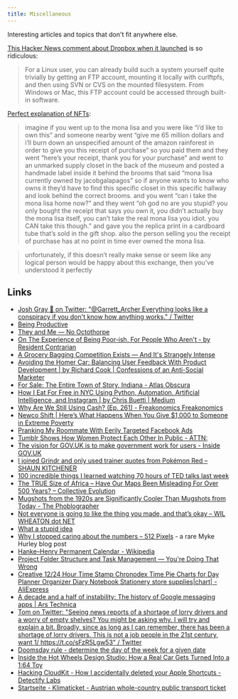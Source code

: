 ```yaml
---
title: Miscellaneous
---
```


Interesting articles and topics that don't fit anywhere else.

[This Hacker News comment about Dropbox when it launched](https://news.ycombinator.com/item?id=9224) is so ridiculous:

> For a Linux user, you can already build such a system yourself quite trivially by getting an FTP account, mounting it locally with curlftpfs, and then using SVN or CVS on the mounted filesystem. From Windows or Mac, this FTP account could be accessed through built-in software.

[Perfect explanation of NFTs](https://queersamus.tumblr.com/post/649552477605249025):

> imagine if you went up to the mona lisa and you were like “i’d like to own this” and someone nearby went “give me 65 million dollars and i’ll burn down an unspecified amount of the amazon rainforest in order to give you this receipt of purchase” so you paid them and they went “here’s your receipt, thank you for your purchase” and went to an unmarked supply closet in the back of the museum and posted a handmade label inside it behind the brooms that said “mona lisa currently owned by jacobgalapagos” so if anyone wants to know who owns it they’d have to find this specific closet in this specific hallway and look behind the correct brooms. and you went “can i take the mona lisa home now?” and they went “oh god no are you stupid? you only bought the receipt that says you own it, you didn’t actually buy the mona lisa itself, you can’t take the real mona lisa you idiot. you CAN take this though.” and gave you the replica print in a cardboard tube that’s sold in the gift shop. also the person selling you the receipt of purchase has at no point in time ever owned the mona lisa.

> unfortunately, if this doesn’t really make sense or seem like any logical person would be happy about this exchange, then you’ve understood it perfectly

## Links

- [Josh Gray 🌵 on Twitter: "@Garrett_Archer Everything looks like a conspiracy if you don't know how anything works." / Twitter](https://twitter.com/jpgftw/status/1433810574366838788)
- [Being Productive](https://www.firesofmay.com/productivity-tips-tricks-tools/)
- [They and Me — No Octothorpe](https://www.nooctothorpe.com/blog/2021/7/14/they-and-me)
- [On The Experience of Being Poor-ish, For People Who Aren't - by Resident Contrarian](https://residentcontrarian.substack.com/p/on-the-experience-of-being-poor-ish)
- [A Grocery Bagging Competition Exists — And It's Strangely Intense](https://www.delish.com/food/a19436412/grocery-bagger-competition-video/)
- [Avoiding the Homer Car: Balancing User Feedback With Product Development | by Richard Cook | Confessions of an Anti-Social Marketer](https://medium.com/confessions-of-an-anti-social-marketer/avoiding-the-homer-car-balancing-user-feedback-with-product-development-b8e924e7d583)
- [For Sale: The Entire Town of Story, Indiana - Atlas Obscura](https://www.atlasobscura.com/articles/story-indiana-for-sale)
- [How I Eat For Free in NYC Using Python, Automation, Artificial Intelligence, and Instagram | by Chris Buetti | Medium](https://medium.com/@chrisbuetti/how-i-eat-for-free-in-nyc-using-python-automation-artificial-intelligence-and-instagram-a5ed8a1e2a10)
- [Why Are We Still Using Cash? (Ep. 261) - Freakonomics Freakonomics](https://freakonomics.com/podcast/still-using-cash/)
- [Newco Shift | Here’s What Happens When You Give $1,000 to Someone in Extreme Poverty](https://shift.newco.co/2016/09/16/Heres-What-Happens-When-You-Give--1000-to-Someone-in-Extreme-Poverty/)
- [Pranking My Roommate With Eerily Targeted Facebook Ads](http://ghostinfluence.com/the-ultimate-retaliation-pranking-my-roommate-with-targeted-facebook-ads/)
- [Tumblr Shows How Women Protect Each Other In Public - ATTN:](https://archive.attn.com/stories/8398/tumblr-posts-show-how-women-protect-each-other-in-public)
- [The vision for GOV.UK is to make government work for users - Inside GOV.UK](https://insidegovuk.blog.gov.uk/2016/03/09/the-vision-for-gov-uk-is-to-make-government-work-for-users/)
- [I joined Grindr and only used trainer quotes from Pokémon Red – SHAUN KITCHENER](https://shaunkitchener.com/2015/10/14/i-joined-grindr-and-only-used-trainer-quotes-from-pokemon-red/)
- [100 incredible things I learned watching 70 hours of TED talks last week](https://alifeofproductivity.com/100-incredible-things-learned-watching-ted-talks/)
- [The TRUE Size of Africa – Have Our Maps Been Misleading For Over 500 Years? – Collective Evolution](https://www.collective-evolution.com/2013/07/01/the-true-size-of-africa-have-our-maps-been-misleading-for-over-500-years/)
- [Mugshots from the 1920s are Significantly Cooler Than Mugshots from Today - The Phoblographer](https://www.thephoblographer.com/2013/08/19/mugshots-from-the-1920s-are-significantly-cooler-than-mugshots-from-today/)
- [Not everyone is going to like the thing you made, and that’s okay – WIL WHEATON dot NET](http://wilwheaton.net/2013/12/not-everyone-is-going-to-like-the-thing-you-made-and-thats-okay/)
- [What a stupid idea](https://dcurt.is/what-a-stupid-idea)
- [Why I stopped caring about the numbers – 512 Pixels](https://512pixels.net/2013/04/greater-than/) - a rare Myke Hurley blog post
- [Hanke–Henry Permanent Calendar - Wikipedia](https://en.wikipedia.org/wiki/Hanke%E2%80%93Henry_Permanent_Calendar)
- [Project Folder Structure and Task Management — You're Doing That Wrong](https://doingthatwrong.com/home/foldersandtasks)
- [Creative 12/24 Hour Time Stamp Chronodex Time Pie Charts for Day Planner Organizer Diary Notebook Stationery store supplies|chart| - AliExpress](https://www.aliexpress.com/item/32691429037.html)
- [A decade and a half of instability: The history of Google messaging apps | Ars Technica](https://arstechnica.com/gadgets/2021/08/a-decade-and-a-half-of-instability-the-history-of-google-messaging-apps/)
- [Tom on Twitter: "Seeing news reports of a shortage of lorry drivers and a worry of empty shelves? You might be asking why. I will try and explain a bit. Broadly, since as long as I can remember, there has been a shortage of lorry drivers. This is not a job people in the 21st century, want 1/ https://t.co/sFzR5Lgw53" / Twitter](https://twitter.com/thelorryist/status/1409887566753566730)
- [Doomsday rule - determine the day of the week for a given date](https://en.wikipedia.org/wiki/Doomsday_rule)
- [Inside the Hot Wheels Design Studio: How a Real Car Gets Turned Into a 1:64 Toy](https://www.thedrive.com/news/42183/inside-the-hot-wheels-design-studio-how-a-real-car-gets-turned-into-a-164-toy)
- [Hacking CloudKit - How I accidentally deleted your Apple Shortcuts - Detectify Labs](https://labs.detectify.com/2021/09/13/hacking-cloudkit-how-i-accidentally-deleted-your-apple-shortcuts/)
- [Startseite - Klimaticket - Austrian whole-country public transport ticket](https://www.klimaticket.at/en/)